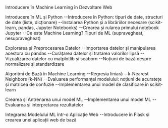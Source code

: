 Introducere în Machine Learning în Dezvoltare Web

 Introducere în ML și Python
--Introducere în Python: tipuri de date, structuri de date (liste, dicționare)
--Instalarea Python și a librăriilor necesare (scikit-learn, pandas, Jupyter Notebooks)
--Crearea și rularea primului notebook Jupyter
--Ce este Machine Learning? Tipuri de ML (supravegheat, nesupravegheat)

 Explorarea și Preprocesarea Datelor
--Importarea datelor și manipularea acestora cu pandas
--Curățarea datelor și tratarea valorilor lipsă
--Vizualizarea datelor cu matplotlib și seaborn
--Noțiuni de bază despre normalizare și standardizare

 Algoritmi de Bază în Machine Learning
--Regresia liniară 
--k-Nearest Neighbors (k-NN)
--Evaluarea performanței modelului: noțiuni de acuratețe și matricea de confuzie
--Implementarea unui model de clasificare în scikit-learn

 Crearea și Antrenarea unui model ML
--Implementarea unui model ML
--Evaluarea și interpretarea rezultatelor

 Integrarea Modelului ML într-o Aplicație Web
--Introducere în Flask și crearea unei aplicații web de bază



